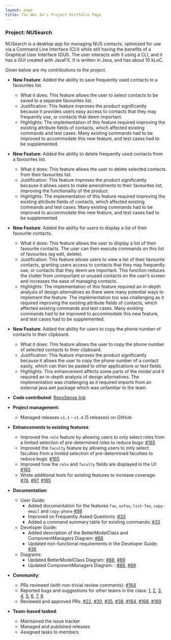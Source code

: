 ```yaml
---
layout: page
title: Tan Wei En's Project Portfolio Page
---
```


### Project: NUSearch

NUSearch is a desktop app for managing NUS contacts, optimized for use via a Command Line Interface (CLI) while still having the benefits of a Graphical User Interface (GUI).
The user interacts with it using a CLI, and it has a GUI created with JavaFX. It is written in Java, and has about 10 kLoC.

Given below are my contributions to the project.

* **New Feature**: Added the ability to save frequently used contacts to a favourites list.
    * What it does: This feature allows the user to select contacts to be saved to a separate favourites list.
    * Justification: This feature improves the product significantly because it provides users easy access to contacts that they may frequently use, or contacts that deem important.
    * Highlights: The implementation of this feature required improving the existing attribute fields of contacts, which affected existing commands and test cases. Many existing commands had to be improved to accommodate this new feature, and test cases had to be supplemented.

* **New Feature**: Added the ability to delete frequently used contacts from a favourites list.
  * What it does: This feature allows the user to delete selected contacts from their favourites list.
  * Justification: This feature improves the product significantly because it allows users to make amendments to their favourites list, improving the functionality of the product.
  * Highlights: The implementation of this feature required improving the existing attribute fields of contacts, which affected existing commands and test cases. Many existing commands had to be improved to accommodate this new feature, and test cases had to be supplemented.

* **New Feature**: Added the ability for users to display a list of their favourite contacts.
  * What it does: This feature allows the user to display a list of their favourite contacts. The user can then execute commands on this list of favourites (eg edit, delete).
  * Justification: This feature allows users to view a list of their favourite contacts, granting users access to contacts that they may frequently use, or contacts that they deem are important. This function reduces the clutter from unimportant or unused contacts on the user’s screen and increases the ease of managing contacts.
  * Highlights: The implementation of this feature required an in-depth analysis of design alternatives as there were many potential ways to implement the feature. The implementation too was challenging as it required improving the existing attribute fields of contacts, which affected existing commands and test cases. Many existing commands had to be improved to accommodate this new feature, and test cases had to be supplemented.

* **New Feature**: Added the ability for users to copy the phone number of contacts to their clipboard.
  * What it does: This feature allows the user to copy the phone number of selected contacts to their clipboard.
  * Justification: This feature improves the product significantly because it allows the user to copy the phone number of a contact easily, which can then be pasted to other applications or text fields. 
  * Highlights: This enhancement affects some parts of the model and it required an in-depth analysis of design alternatives. The implementation was challenging as it required imports from an external java.awt package which was unfamiliar to the team.

* **Code contributed**: [RepoSense link](https://nus-cs2103-ay2122s2.github.io/tp-dashboard/?search=&sort=groupTitle&sortWithin=title&timeframe=commit&mergegroup=&groupSelect=groupByRepos&breakdown=true&checkedFileTypes=docs~functional-code~test-code~other&since=2022-02-18&tabOpen=true&tabType=zoom&zFR=false&zA=tanweien&zR=AY2122S2-CS2103T-W11-4%2Ftp%5Bmaster%5D&zACS=198.13128430296376&zS=2022-02-18&zFS=&zU=2022-04-08&zMG=false&zFTF=commit&zFGS=groupByRepos)

* **Project management**:
    * Managed releases `v1.1` - `v1.4` (5 releases) on GitHub

* **Enhancements to existing features**:
    * Improved the `role` feature by allowing users to only select roles from a limited selection of pre-determined roles to reduce bugs: [\#165](https://github.com/AY2122S2-CS2103T-W11-4/tp/pull/165)
    * Improved the `faculty` feature by allowing users to only select faculties from a limited selection of pre-determined faculties to reduce bugs: [\#165](https://github.com/AY2122S2-CS2103T-W11-4/tp/pull/165)
    * Improved how the `role` and `faculty` fields are displayed in the UI: [\#165](https://github.com/AY2122S2-CS2103T-W11-4/tp/pull/165)
    * Wrote additional tests for existing features to increase coverage: [\#74](https://github.com/AY2122S2-CS2103T-W11-4/tp/pull/74), [\#97](https://github.com/AY2122S2-CS2103T-W11-4/tp/pull/97), [\#165](https://github.com/AY2122S2-CS2103T-W11-4/tp/pull/165)

* **Documentation**:
    * User Guide:
        * Added documentation for the features `fav`, `unfav`, `list-fav`, `copy-email` and `copy-phone` [\#98](https://github.com/AY2122S2-CS2103T-W11-4/tp/pull/98)
        * Improved on Frequently Asked Questions: [\#33](https://github.com/AY2122S2-CS2103T-W11-4/tp/pull/33)
        * Added a command summary table for existing commands: [\#33](https://github.com/AY2122S2-CS2103T-W11-4/tp/pull/33)
    * Developer Guide:
        * Added description of the BetterModelClass and ComponentManagers Diagram: [\#88](https://github.com/AY2122S2-CS2103T-W11-4/tp/pull/88)
        * Updated non-functional requirements in the Developer Guide: [\#36](https://github.com/AY2122S2-CS2103T-W11-4/tp/pull/36)
    * Diagrams:
        * Updated BetterModelClass Diagram: [\#88](https://github.com/AY2122S2-CS2103T-W11-4/tp/pull/88), [\#89](https://github.com/AY2122S2-CS2103T-W11-4/tp/pull/89)
        * Updated ComponentManagers Diagram: : [\#88](https://github.com/AY2122S2-CS2103T-W11-4/tp/pull/88), [\#89](https://github.com/AY2122S2-CS2103T-W11-4/tp/pull/89)

* **Community**:
    * PRs reviewed (with non-trivial review comments): [#164](https://github.com/AY2122S2-CS2103T-W11-4/tp/pull/164)
    * Reported bugs and suggestions for other teams in the class: [1](https://github.com/tanweien/ped/issues/1), [2](https://github.com/tanweien/ped/issues/2), [3](https://github.com/tanweien/ped/issues/3), [4](https://github.com/tanweien/ped/issues/4), [5](https://github.com/tanweien/ped/issues/5), [6](https://github.com/tanweien/ped/issues/6), [7](https://github.com/tanweien/ped/issues/7), [8](https://github.com/tanweien/ped/issues/8)
    * Reviewed and approved PRs: [\#22](https://github.com/AY2122S2-CS2103T-W11-4/tp/pull/22), [\#30](https://github.com/AY2122S2-CS2103T-W11-4/tp/pull/30), [\#35](https://github.com/AY2122S2-CS2103T-W11-4/tp/pull/35), [\#38](https://github.com/AY2122S2-CS2103T-W11-4/tp/pull/38), [\#164](https://github.com/AY2122S2-CS2103T-W11-4/tp/pull/164), [\#168](https://github.com/AY2122S2-CS2103T-W11-4/tp/pull/168), [\#169](https://github.com/AY2122S2-CS2103T-W11-4/tp/pull/169)

* **Team-based tasked**:
    * Maintained the issue tracker
    * Managed and published releases
    * Assigned tasks to members
  
